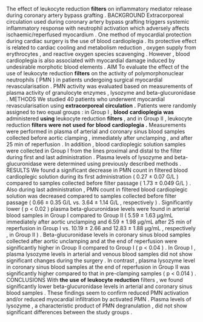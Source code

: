 The effect of leukocyte reduction **filters** on inflammatory mediator release during coronary artery bypass grafting . BACKGROUND Extracorporeal circulation used during coronary artery bypass grafting triggers systemic inflammatory response with neutrophil activation which adversely affects ischaemic/reperfused myocardium . One method of myocardial protection during cardiac surgery is the use of blood cardioplegia . Its protective effect is related to cardiac cooling and metabolism reduction , oxygen supply from erythrocytes , and reactive oxygen species scavenging . However , blood cardioplegia is also associated with myocardial damage induced by undesirable morphotic blood elements . AIM To evaluate the effect of the use of leukocyte reduction **filters** on the activity of polymorphonuclear neutrophils ( PMN ) in patients undergoing surgical myocardial revascularisation . PMN activity was evaluated based on measurements of plasma activity of granulocyte enzymes , lysozyme and beta-glucuronidase . METHODS We studied 40 patients who underwent myocardial revascularisation using **extracorporeal** **circulation** **.** Patients were randomly assigned to two equal groups : in Group I , **blood** **cardioplegia** **was** administered **using** leukocyte reduction **filters** , and in Group II , leukocyte reduction **filters** **were** **not** **used** **for** **blood** **cardioplegia** **.** Measurements were performed in plasma of arterial and coronary sinus blood samples collected before aortic clamping , immediately after unclamping , and after 25 min of reperfusion . In addition , blood cardioplegic solution samples were collected in Group I from the lines proximal and distal to the filter during first and last administration . Plasma levels of lysozyme and beta-glucuronidase were determined using previously described methods . RESULTS We found a significant decrease in PMN count in filtered blood cardioplegic solution during its first administration ( 0.27 ± 0.07 G/L ) compared to samples collected before filter passage ( 1.73 ± 0.049 G/L ) . Also during last administration , PMN count in filtered blood cardioplegic solution was decreased compared to samples collected before filter passage ( 0.66 ± 0.35 G/L vs. 3.64 ± 1.14 G/L , respectively ) . Significantly lower ( p < 0.02 ) plasma beta-glucuronidase levels were found in arterial blood samples in Group I compared to Group II ( 5.59 ± 1.63 μg/mL immediately after aortic unclamping and 6.59 ± 1.98 μg/mL after 25 min of reperfusion in Group I vs. 10.19 ± 2.66 and 12.83 ± 1.88 μg/mL , respectively , in Group II ) . Beta-glucuronidase levels in coronary sinus blood samples collected after aortic unclamping and at the end of reperfusion were significantly higher in Group II compared to Group I ( p < 0.04 ) . In Group I , plasma lysozyme levels in arterial and venous blood samples did not show significant changes during the surgery . In contrast , plasma lysozyme level in coronary sinus blood samples at the end of reperfusion in Group II was significantly higher compared to that in pre-clamping samples ( p < 0.014 ) . CONCLUSIONS With **the** **use** **of** **leukocyte** **reduction** filters , we found significantly lower beta-glucuronidase levels in arterial and coronary sinus blood samples . These findings seem to confirm reduced PMN activation and/or reduced myocardial infiltration by activated PMN . Plasma levels of lysozyme , a characteristic product of PMN degranulation , did not show significant differences between the study groups . 